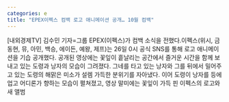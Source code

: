 ```yaml
---
categories: e
title: "EPEX이펙스 컴백 로고 애니메이션 공개… 10월 컴백"
---
```

[내외경제TV] 김수민 기자=그룹 EPEX(이펙스)가 컴백 소식을 전했다.이펙스(위시, 금동현, 뮤, 아민, 백승, 에이든, 예왕, 제프)는 26일 0시 공식 SNS를 통해 로고 애니메이션을 기습 공개했다. 공개된 영상에는 꽃잎이 흩날리는 공간에서 즐거운 시간을 함께 보내고 있는 도령과 낭자의 모습이 그려졌다. 그네를 타고 있는 낭자와 그를 뒤에서 밀어주고 있는 도령의 해맑은 미소가 설렘 가득한 분위기를 자아냈다. 이어 도령이 낭자를 등에 업고 어디론가 향하는 모습이 펼쳐졌고, 영상 말미에는 꽃잎이 가득 핀 이펙스의 로고와 새 앨범